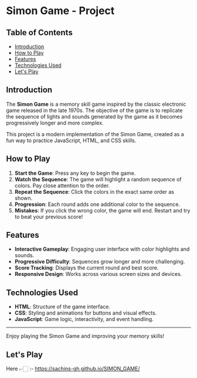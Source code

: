 # Simon Game - Project

## Table of Contents

- [Introduction](#introduction)
- [How to Play](#how-to-play)
- [Features](#features)
- [Technologies Used](#technologies-used)
- [Let's Play](#lets-play)

## Introduction

The **Simon Game** is a memory skill game inspired by the classic electronic game released in the late 1970s. The objective of the game is to replicate the sequence of lights and sounds generated by the game as it becomes progressively longer and more complex.

This project is a modern implementation of the Simon Game, created as a fun way to practice JavaScript, HTML, and CSS skills.

## How to Play

1. **Start the Game**: Press any key to begin the game.
2. **Watch the Sequence**: The game will highlight a random sequence of colors. Pay close attention to the order.
3. **Repeat the Sequence**: Click the colors in the exact same order as shown.
4. **Progression**: Each round adds one additional color to the sequence.
5. **Mistakes**: If you click the wrong color, the game will end. Restart and try to beat your previous score!

## Features

- **Interactive Gameplay**: Engaging user interface with color highlights and sounds.
- **Progressive Difficulty**: Sequences grow longer and more challenging.
- **Score Tracking**: Displays the current round and best score.
- **Responsive Design**: Works across various screen sizes and devices.

## Technologies Used

- **HTML**: Structure of the game interface.
- **CSS**: Styling and animations for buttons and visual effects.
- **JavaScript**: Game logic, interactivity, and event handling.

---

Enjoy playing the Simon Game and improving your memory skills!

## Let's Play
Here 👉🏻 :-  https://sachins-gh.github.io/SIMON_GAME/
